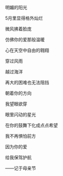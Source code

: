 明媚的阳光

5月里显得格外灿烂

微风拂着脸庞

仿佛你的爱那般温暖

心在天空中自由的翱翔

穿过风雨

越过海洋

再大的困难也无法阻挡

朝着你的方向

我望眼欲穿

眼里闪动的星光

在你的鼓舞下化成点点希望

我不再惧怕前方

因为你的爱

给我保驾护航

——记于母亲节